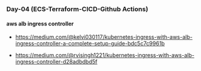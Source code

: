 ### Day-04 (ECS-Terraform-CICD-Github Actions)

#### aws alb ingress controller

- https://medium.com/@kelvi030117/kubernetes-ingress-with-aws-alb-ingress-controller-a-complete-setup-guide-bdc5c7c9961b 

- https://medium.com/@rvisingh1221/kubernetes-ingress-with-aws-alb-ingress-controller-d28adbdbd5f
